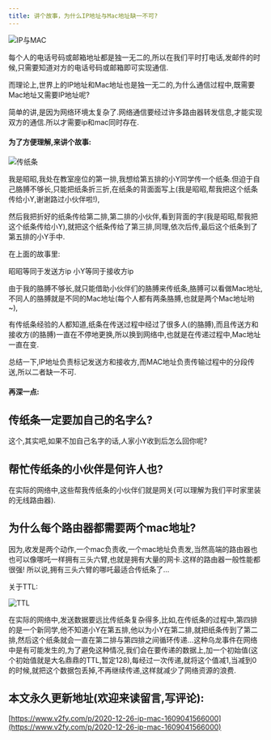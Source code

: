 ```yaml
---
title: 讲个故事，为什么IP地址与Mac地址缺一不可?
---
```






![IP与MAC](https://www.v2fy.com/asset/0i/jikemiji/jikemiji-md/2020-12-26-ip-mac-1609041566000.assets/3203841-f0e9e6cb67744cf3.png)




每个人的电话号码或邮箱地址都是独一无二的,所以在我们平时打电话,发邮件的时候,只需要知道对方的电话号码或邮箱即可实现通信.

而理论上,世界上的IP地址和Mac地址也是独一无二的,为什么通信过程中,既需要Mac地址又需要IP地址呢?

简单的讲,是因为网络环境太复杂了.网络通信要经过许多路由器转发信息,才能实现双方的通信.所以才需要ip和mac同时存在.

#### 为了方便理解,来讲个故事:

![传纸条](https://www.v2fy.com/asset/0i/jikemiji/jikemiji-md/2020-12-26-ip-mac-1609041566000.assets/3203841-a2cc0017b35df678.png)

我是昭昭,我处在教室座位的第一排,我想给第五排的小Y同学传一个纸条.但迫于自己胳膊不够长,只能把纸条折三折,在纸条的背面面写上(我是昭昭,帮我把这个纸条传给小Y,谢谢路过小伙伴啦!),

然后我把折好的纸条传给第二排,第二排的小伙伴,看到背面的字(我是昭昭,帮我把这个纸条传给小Y),就把这个纸条传给了第三排,同理,依次后传,最后这个纸条到了第五排的小Y手中.

在上面的故事里:

昭昭等同于发送方ip
小Y等同于接收方ip

由于我的胳膊不够长,就只能借助小伙伴们的胳膊来传纸条,胳膊可以看做Mac地址,不同人的胳膊就是不同的Mac地址(每个人都有两条胳膊,也就是两个Mac地址哟~),

有传纸条经验的人都知道,纸条在传送过程中经过了很多人(的胳膊),而且传送方和接收方(的胳膊)一直在不停地更换,所以换到网络中,也就是在传递过程中,Mac地址一直在变.

总结一下,IP地址负责标记发送方和接收方,而MAC地址负责传输过程中的分段传送,所以二者缺一不可.

#### 再深一点:

## 传纸条一定要加自己的名字么?
这个,其实吧,如果不加自己名字的话,人家小Y收到后怎么回你呢?

## 帮忙传纸条的小伙伴是何许人也?
在实际的网络中,这些帮我传纸条的小伙伴们就是网关(可以理解为我们平时家里装的无线路由器).

## 为什么每个路由器都需要两个mac地址?
因为,收发是两个动作,一个mac负责收,一个mac地址负责发,当然高端的路由器也也可以像哪吒一样拥有三头六臂,也就是拥有大量的网卡.这样的路由器一般性能都很强!
所以说,拥有三头六臂的哪吒最适合传纸条了...



关于TTL: 



![TTL](https://www.v2fy.com/asset/0i/jikemiji/jikemiji-md/2020-12-26-ip-mac-1609041566000.assets/3203841-d3bff4e9588f5bce.png)



在实际的网络中,发送数据要远比传纸条复杂得多,比如,在传纸条的过程中,第四排的是一个新同学,他不知道小Y在第五排,他以为小Y在第二排,就把纸条传到了第二排,然后这个纸条就会一直在第二排与第四排之间循环传递...这种乌龙事件在网络中是有可能发生的,为了避免这种情况,我们会在要传递的数据上,加一个初始值(这个初始值就是大名鼎鼎的TTL,暂定128),每经过一次传递,就将这个值减1,当减到0的时候,就把这个数据包丢掉,不再继续传递,这样就减少了网络资源的浪费.





## 本文永久更新地址(欢迎来读留言,写评论):

[https://www.v2fy.com/p/2020-12-26-ip-mac-1609041566000](https://www.v2fy.com/p/2020-12-26-ip-mac-1609041566000)


